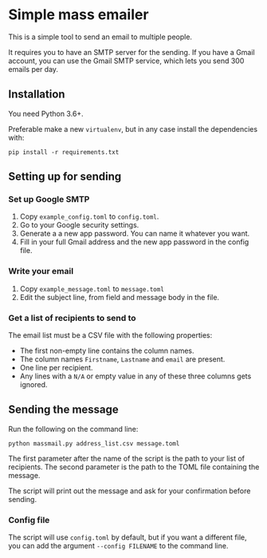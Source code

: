 
# Simple mass emailer

This is a simple tool to send an email to multiple people.

It requires you to have an SMTP server for the sending.
If you have a Gmail account, you can use the Gmail SMTP
service, which lets you send 300 emails per day.

## Installation

You need Python 3.6+.

Preferable make a new `virtualenv`, but in any case install the dependencies with:

```shell
pip install -r requirements.txt
```

## Setting up for sending

### Set up Google SMTP

1. Copy `example_config.toml` to `config.toml`.
2. Go to your Google security settings.
3. Generate a a new app password. You can name it whatever you want.
4. Fill in your full Gmail address and the new app password in the config file.

### Write your email

1. Copy `example_message.toml` to `message.toml`
2. Edit the subject line, from field and message body in the file.

### Get a list of recipients to send to

The email list must be a CSV file with the following properties:

- The first non-empty line contains the column names.
- The column names `Firstname`, `Lastname` and `email` are present.
- One line per recipient.
- Any lines with a `N/A` or empty value in any of these three columns gets ignored.

## Sending the message

Run the following on the command line:

```shell
python massmail.py address_list.csv message.toml
```

The first parameter after the name of the script is the path to your list of recipients.
The second parameter is the path to the TOML file containing the message.

The script will print out the message and ask for your confirmation before sending.

### Config file

The script will use `config.toml` by default, but if you want a different file, you can add the argument `--config FILENAME` to the command line.
